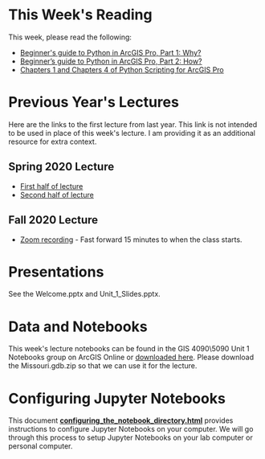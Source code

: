 
# This Week's Reading
This week, please read the following:

- [Beginner's guide to Python in ArcGIS Pro, Part 1: Why?](https://www.esri.com/arcgis-blog/products/arcgis-pro/uncategorized/beginners-guide-to-python-in-arcgis-pro-part-1-why/)
- [Beginner’s guide to Python in ArcGIS Pro, Part 2: How?](https://www.esri.com/arcgis-blog/products/arcgis-pro/analytics/beginners-guide-to-python-in-arcgis-pro-part-2-how/)
- [Chapters 1 and Chapters 4 of Python Scripting for ArcGIS Pro](https://esripress.esri.com/display/index.cfm?fuseaction=display&websiteID=384&moduleID=12)

# Previous Year's Lectures
Here are the links to the first lecture from last year. This link is not intended to be used in place of this week's lecture. I am providing it as an additional resource for extra context.

## Spring 2020 Lecture
- [First half of lecture](https://slu.hosted.panopto.com/Panopto/Pages/Viewer.aspx?id=e01fab5b-e86b-4f7a-b584-ab41016e8a56)
- [Second half of lecture](https://slu.hosted.panopto.com/Panopto/Pages/Viewer.aspx?id=d55b6de0-817d-479d-86d6-ab410188ecf4)

## Fall 2020 Lecture
- [Zoom recording](https://slu.zoom.us/rec/play/FeNAZ1ruxVAa3FwrttmrPTxuTHrOyQceStUPoJc9Qj6jpcXRGvwnZcCmVilK10_dbni_oJqzLlYNt_WT.pD2l6-QK2IjXEoiH?continueMode=true&_x_zm_rtaid=oY7Wzfb7TYef6MXTUOGbmQ.1607305401735.4169a61a5e210c03dc5417b54ccddc08&_x_zm_rhtaid=53) - Fast forward 15 minutes to when the class starts.

# Presentations
See the Welcome.pptx and Unit_1_Slides.pptx.

# Data and Notebooks
This week's lecture notebooks can be found in the GIS 4090\5090 Unit 1 Notebooks group on ArcGIS Online or [downloaded here](https://slustl.maps.arcgis.com/home/group.html?id=7ec8ff1c45d94eb28c6c6ddaadcf0333#overview). Please download the Missouri.gdb.zip so that we can use it for the lecture.

# Configuring Jupyter Notebooks
This document [**configuring_the_notebook_directory.html**]() provides instructions to configure Jupyter Notebooks on your computer. We will go through this process to setup Jupyter Notebooks on your lab computer or personal computer.
